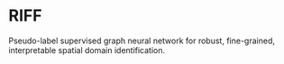 # RIFF
Pseudo-label supervised graph neural network for robust, fine-grained, interpretable spatial domain identification.
